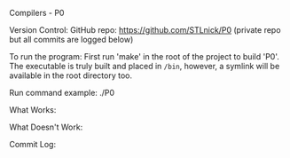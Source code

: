 Compilers - P0

Version Control:
GitHub repo: https://github.com/STLnick/P0
(private repo but all commits are logged below)


To run the program:
First run 'make' in the root of the project to build 'P0'.
The executable is truly built and placed in `/bin`, however, a symlink will be available in the root directory too.

Run command example:
./P0


What Works:


What Doesn't Work:


Commit Log:
